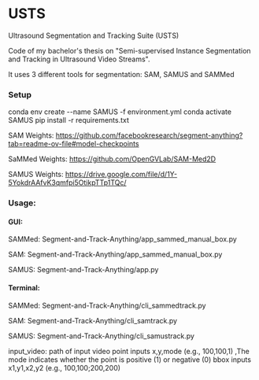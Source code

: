 # USTS

Ultrasound Segmentation and Tracking Suite (USTS)

Code of my bachelor's thesis on "Semi-supervised Instance Segmentation and Tracking in Ultrasound Video Streams".

It uses 3 different tools for segmentation: SAM, SAMUS and SAMMed

### Setup

conda env create --name SAMUS -f environment.yml
conda activate SAMUS
pip install -r requirements.txt

SAM Weights: https://github.com/facebookresearch/segment-anything?tab=readme-ov-file#model-checkpoints

SaMMed Weights: https://github.com/OpenGVLab/SAM-Med2D

SAMUS Weights: https://drive.google.com/file/d/1Y-5YokdrAAfvK3qmfpi5OtikpTTp1TQc/

### Usage:

#### GUI:

SAMMed: Segment-and-Track-Anything/app_sammed_manual_box.py

SAM: Segment-and-Track-Anything/app_sammed_manual_box.py

SAMUS: Segment-and-Track-Anything/app.py

#### Terminal: 

SAMMed: Segment-and-Track-Anything/cli_sammedtrack.py

SAM: Segment-and-Track-Anything/cli_samtrack.py

SAMUS: Segment-and-Track-Anything/cli_samustrack.py

input_video: path of input video
point inputs x,y,mode (e.g., 100,100,1) ,The mode indicates whether the point is positive (1) or negative (0)
bbox inputs x1,y1,x2,y2 (e.g., 100,100;200,200)
